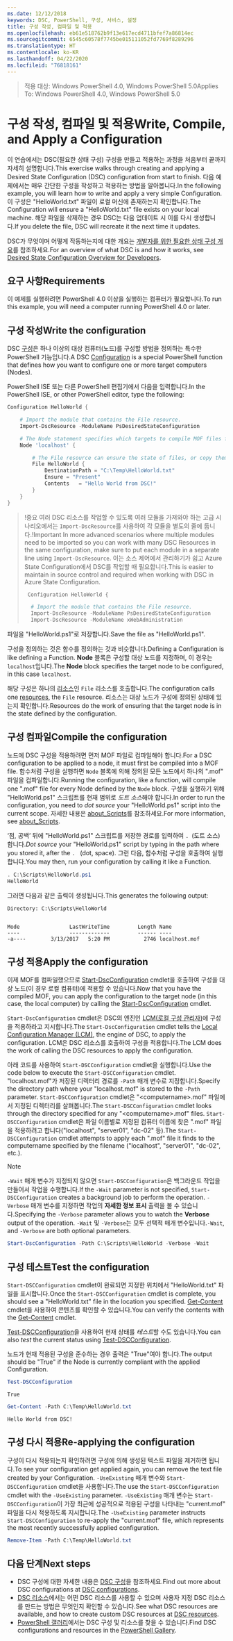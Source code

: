 ```yaml
---
ms.date: 12/12/2018
keywords: DSC, PowerShell, 구성, 서비스, 설정
title: 구성 작성, 컴파일 및 적용
ms.openlocfilehash: eb61e518762b9f13e617ecd4711bfef7a86814ec
ms.sourcegitcommit: 6545c60578f7745be015111052fd7769f8289296
ms.translationtype: HT
ms.contentlocale: ko-KR
ms.lasthandoff: 04/22/2020
ms.locfileid: "76818161"
---
```

> <span data-ttu-id="dac18-103">적용 대상: Windows PowerShell 4.0, Windows PowerShell 5.0</span><span class="sxs-lookup"><span data-stu-id="dac18-103">Applies To: Windows PowerShell 4.0, Windows PowerShell 5.0</span></span>

# <a name="write-compile-and-apply-a-configuration"></a><span data-ttu-id="dac18-104">구성 작성, 컴파일 및 적용</span><span class="sxs-lookup"><span data-stu-id="dac18-104">Write, Compile, and Apply a Configuration</span></span>

<span data-ttu-id="dac18-105">이 연습에서는 DSC(필요한 상태 구성) 구성을 만들고 적용하는 과정을 처음부터 끝까지 자세히 설명합니다.</span><span class="sxs-lookup"><span data-stu-id="dac18-105">This exercise walks through creating and applying a Desired State Configuration (DSC) configuration from start to finish.</span></span>
<span data-ttu-id="dac18-106">다음 예제에서는 매우 간단한 구성을 작성하고 적용하는 방법을 알아봅니다.</span><span class="sxs-lookup"><span data-stu-id="dac18-106">In the following example, you will learn how to write and apply a very simple Configuration.</span></span> <span data-ttu-id="dac18-107">이 구성은 "HelloWorld.txt" 파일이 로컬 머신에 존재하는지 확인합니다.</span><span class="sxs-lookup"><span data-stu-id="dac18-107">The Configuration will ensure a "HelloWorld.txt" file exists on your local machine.</span></span> <span data-ttu-id="dac18-108">해당 파일을 삭제하는 경우 DSC는 다음 업데이트 시 이를 다시 생성합니다.</span><span class="sxs-lookup"><span data-stu-id="dac18-108">If you delete the file, DSC will recreate it the next time it updates.</span></span>

<span data-ttu-id="dac18-109">DSC가 무엇이며 어떻게 작동하는지에 대한 개요는 [개발자를 위한 필요한 상태 구성 개요](../overview/overview.md)를 참조하세요.</span><span class="sxs-lookup"><span data-stu-id="dac18-109">For an overview of what DSC is and how it works, see [Desired State Configuration Overview for Developers](../overview/overview.md).</span></span>

## <a name="requirements"></a><span data-ttu-id="dac18-110">요구 사항</span><span class="sxs-lookup"><span data-stu-id="dac18-110">Requirements</span></span>

<span data-ttu-id="dac18-111">이 예제를 실행하려면 PowerShell 4.0 이상을 실행하는 컴퓨터가 필요합니다.</span><span class="sxs-lookup"><span data-stu-id="dac18-111">To run this example, you will need a computer running PowerShell 4.0 or later.</span></span>

## <a name="write-the-configuration"></a><span data-ttu-id="dac18-112">구성 작성</span><span class="sxs-lookup"><span data-stu-id="dac18-112">Write the configuration</span></span>

<span data-ttu-id="dac18-113">DSC [구성](configurations.md)은 하나 이상의 대상 컴퓨터(노드)를 구성할 방법을 정의하는 특수한 PowerShell 기능입니다.</span><span class="sxs-lookup"><span data-stu-id="dac18-113">A DSC [Configuration](configurations.md) is a special PowerShell function that defines how you want to configure one or more target computers (Nodes).</span></span>

<span data-ttu-id="dac18-114">PowerShell ISE 또는 다른 PowerShell 편집기에서 다음을 입력합니다.</span><span class="sxs-lookup"><span data-stu-id="dac18-114">In the PowerShell ISE, or other PowerShell editor, type the following:</span></span>

```powershell
Configuration HelloWorld {

    # Import the module that contains the File resource.
    Import-DscResource -ModuleName PsDesiredStateConfiguration

    # The Node statement specifies which targets to compile MOF files for, when this configuration is executed.
    Node 'localhost' {

        # The File resource can ensure the state of files, or copy them from a source to a destination with persistent updates.
        File HelloWorld {
            DestinationPath = "C:\Temp\HelloWorld.txt"
            Ensure = "Present"
            Contents   = "Hello World from DSC!"
        }
    }
}
```

> <span data-ttu-id="dac18-115">!중요 여러 DSC 리소스를 작업할 수 있도록 여러 모듈을 가져와야 하는 고급 시나리오에서는 `Import-DscResource`를 사용하여 각 모듈을 별도의 줄에 둡니다.</span><span class="sxs-lookup"><span data-stu-id="dac18-115">!Important In more advanced scenarios where multiple modules need to be imported so you can work with many DSC Resources in the same configuration, make sure to put each module in a separate line using `Import-DscResource`.</span></span>
> <span data-ttu-id="dac18-116">이는 소스 제어에서 관리하기가 쉽고 Azure State Configuration에서 DSC를 작업할 때 필요합니다.</span><span class="sxs-lookup"><span data-stu-id="dac18-116">This is easier to maintain in source control and required when working with DSC in Azure State Configuration.</span></span>
>
> ```powershell
>  Configuration HelloWorld {
>
>   # Import the module that contains the File resource.
>   Import-DscResource -ModuleName PsDesiredStateConfiguration
>   Import-DscResource -ModuleName xWebAdministration
>
> ```

<span data-ttu-id="dac18-117">파일을 "HelloWorld.ps1"로 저장합니다.</span><span class="sxs-lookup"><span data-stu-id="dac18-117">Save the file as "HelloWorld.ps1".</span></span>

<span data-ttu-id="dac18-118">구성을 정의하는 것은 함수를 정의하는 것과 비슷합니다.</span><span class="sxs-lookup"><span data-stu-id="dac18-118">Defining a Configuration is like defining a Function.</span></span> <span data-ttu-id="dac18-119">**Node** 블록은 구성할 대상 노드를 지정하며, 이 경우는 `localhost`입니다.</span><span class="sxs-lookup"><span data-stu-id="dac18-119">The **Node** block specifies the target node to be configured, in this case `localhost`.</span></span>

<span data-ttu-id="dac18-120">해당 구성은 하나의 [리소스](../resources/resources.md)인 `File` 리소스를 호출합니다.</span><span class="sxs-lookup"><span data-stu-id="dac18-120">The configuration calls one [resources](../resources/resources.md), the `File` resource.</span></span> <span data-ttu-id="dac18-121">리소스는 대상 노드가 구성에 정의된 상태에 있는지 확인합니다.</span><span class="sxs-lookup"><span data-stu-id="dac18-121">Resources do the work of ensuring that the target node is in the state defined by the configuration.</span></span>

## <a name="compile-the-configuration"></a><span data-ttu-id="dac18-122">구성 컴파일</span><span class="sxs-lookup"><span data-stu-id="dac18-122">Compile the configuration</span></span>

<span data-ttu-id="dac18-123">노드에 DSC 구성을 적용하려면 먼저 MOF 파일로 컴파일해야 합니다.</span><span class="sxs-lookup"><span data-stu-id="dac18-123">For a DSC configuration to be applied to a node, it must first be compiled into a MOF file.</span></span>
<span data-ttu-id="dac18-124">함수처럼 구성을 실행하면 `Node` 블록에 의해 정의된 모든 노드에서 하나의 ".mof" 파일을 컴파일합니다.</span><span class="sxs-lookup"><span data-stu-id="dac18-124">Running the configuration, like a function, will compile one ".mof" file for every Node defined by the `Node` block.</span></span>
<span data-ttu-id="dac18-125">구성을 실행하기 위해 "HelloWorld.ps1" 스크립트를 현재 범위로 *도트 소스*해야 합니다.</span><span class="sxs-lookup"><span data-stu-id="dac18-125">In order to run the configuration, you need to *dot source* your "HelloWorld.ps1" script into the current scope.</span></span>
<span data-ttu-id="dac18-126">자세한 내용은 [about_Scripts](/powershell/module/microsoft.powershell.core/about/about_scripts?view=powershell-6#script-scope-and-dot-sourcing)를 참조하세요.</span><span class="sxs-lookup"><span data-stu-id="dac18-126">For more information, see [about_Scripts](/powershell/module/microsoft.powershell.core/about/about_scripts?view=powershell-6#script-scope-and-dot-sourcing).</span></span>

<!-- markdownlint-disable MD038 -->
<span data-ttu-id="dac18-127">‘점, 공백’ 뒤에 "HelloWorld.ps1" 스크립트를 저장한 경로를 입력하여 `. `(도트 소스)합니다.</span><span class="sxs-lookup"><span data-stu-id="dac18-127">*Dot source* your "HelloWorld.ps1" script by typing in the path where you stored it, after the `. ` (dot, space).</span></span> <span data-ttu-id="dac18-128">그런 다음, 함수처럼 구성을 호출하여 실행합니다.</span><span class="sxs-lookup"><span data-stu-id="dac18-128">You may then, run your configuration by calling it like a Function.</span></span>
<!-- markdownlint-enable MD038 -->

```powershell
. C:\Scripts\HelloWorld.ps1
HelloWorld
```

<span data-ttu-id="dac18-129">그러면 다음과 같은 출력이 생성됩니다.</span><span class="sxs-lookup"><span data-stu-id="dac18-129">This generates the following output:</span></span>

```output
Directory: C:\Scripts\HelloWorld


Mode                LastWriteTime         Length Name
----                -------------         ------ ----
-a----        3/13/2017   5:20 PM           2746 localhost.mof
```

## <a name="apply-the-configuration"></a><span data-ttu-id="dac18-130">구성 적용</span><span class="sxs-lookup"><span data-stu-id="dac18-130">Apply the configuration</span></span>

<span data-ttu-id="dac18-131">이제 MOF를 컴파일했으므로 [Start-DscConfiguration](/powershell/module/psdesiredstateconfiguration/start-dscconfiguration) cmdlet을 호출하여 구성을 대상 노드(이 경우 로컬 컴퓨터)에 적용할 수 있습니다.</span><span class="sxs-lookup"><span data-stu-id="dac18-131">Now that you have the compiled MOF, you can apply the configuration to the target node (in this case, the local computer) by calling the [Start-DscConfiguration](/powershell/module/psdesiredstateconfiguration/start-dscconfiguration) cmdlet.</span></span>

<span data-ttu-id="dac18-132">`Start-DscConfiguration` cmdlet은 DSC의 엔진인 [LCM(로컬 구성 관리자)](../managing-nodes/metaConfig.md)에 구성을 적용하라고 지시합니다.</span><span class="sxs-lookup"><span data-stu-id="dac18-132">The `Start-DscConfiguration` cmdlet tells the [Local Configuration Manager (LCM)](../managing-nodes/metaConfig.md), the engine of DSC, to apply the configuration.</span></span>
<span data-ttu-id="dac18-133">LCM은 DSC 리소스를 호출하여 구성을 적용합니다.</span><span class="sxs-lookup"><span data-stu-id="dac18-133">The LCM does the work of calling the DSC resources to apply the configuration.</span></span>

<span data-ttu-id="dac18-134">아래 코드를 사용하여 `Start-DSCConfiguration` cmdlet을 실행합니다.</span><span class="sxs-lookup"><span data-stu-id="dac18-134">Use the code below to execute the `Start-DSCConfiguration` cmdlet.</span></span> <span data-ttu-id="dac18-135">"localhost.mof"가 저장된 디렉터리 경로를 `-Path` 매개 변수로 지정합니다.</span><span class="sxs-lookup"><span data-stu-id="dac18-135">Specify the directory path where your "localhost.mof" is stored to the `-Path` parameter.</span></span> <span data-ttu-id="dac18-136">`Start-DSCConfiguration` cmdlet은 "\<computername\>.mof" 파일에서 지정된 디렉터리를 살펴봅니다.</span><span class="sxs-lookup"><span data-stu-id="dac18-136">The `Start-DSCConfiguration` cmdlet looks through the directory specified for any "\<computername\>.mof" files.</span></span> <span data-ttu-id="dac18-137">`Start-DSCConfiguration` cmdlet은 파일 이름별로 지정된 컴퓨터 이름에 찾은 ".mof" 파일을 적용하려고 합니다("localhost", "server01", "dc-02" 등).</span><span class="sxs-lookup"><span data-stu-id="dac18-137">The `Start-DSCConfiguration` cmdlet attempts to apply each ".mof" file it finds to the computername specified by the filename ("localhost", "server01", "dc-02", etc.).</span></span>

> [!NOTE]
> <span data-ttu-id="dac18-138">`-Wait` 매개 변수가 지정되지 않으면 `Start-DSCConfiguration`은 백그라운드 작업을 만들어서 작업을 수행합니다.</span><span class="sxs-lookup"><span data-stu-id="dac18-138">If the `-Wait` parameter is not specified, `Start-DSCConfiguration` creates a background job to perform the operation.</span></span> <span data-ttu-id="dac18-139">`-Verbose` 매개 변수를 지정하면 작업의 **자세한 정보 표시** 출력을 볼 수 있습니다.</span><span class="sxs-lookup"><span data-stu-id="dac18-139">Specifying the `-Verbose` parameter allows you to watch the **Verbose** output of the operation.</span></span> <span data-ttu-id="dac18-140">`-Wait` 및 `-Verbose`는 모두 선택적 매개 변수입니다.</span><span class="sxs-lookup"><span data-stu-id="dac18-140">`-Wait`, and `-Verbose` are both optional parameters.</span></span>

```powershell
Start-DscConfiguration -Path C:\Scripts\HelloWorld -Verbose -Wait
```

## <a name="test-the-configuration"></a><span data-ttu-id="dac18-141">구성 테스트</span><span class="sxs-lookup"><span data-stu-id="dac18-141">Test the configuration</span></span>

<span data-ttu-id="dac18-142">`Start-DSCConfiguration` cmdlet이 완료되면 지정한 위치에서 "HelloWorld.txt" 파일을 표시합니다.</span><span class="sxs-lookup"><span data-stu-id="dac18-142">Once the `Start-DSCConfiguration` cmdlet is complete, you should see a "HelloWorld.txt" file in the location you specified.</span></span> <span data-ttu-id="dac18-143">[Get-Content](/powershell/module/microsoft.powershell.management/get-content) cmdlet을 사용하여 콘텐츠를 확인할 수 있습니다.</span><span class="sxs-lookup"><span data-stu-id="dac18-143">You can verify the contents with the [Get-Content](/powershell/module/microsoft.powershell.management/get-content) cmdlet.</span></span>

<span data-ttu-id="dac18-144">[Test-DSCConfiguration](/powershell/module/psdesiredstateconfiguration/Test-DSCConfiguration)을 사용하여 현재 상태를 *테스트*할 수도 있습니다.</span><span class="sxs-lookup"><span data-stu-id="dac18-144">You can also *test* the current status using [Test-DSCConfiguration](/powershell/module/psdesiredstateconfiguration/Test-DSCConfiguration).</span></span>

<span data-ttu-id="dac18-145">노드가 현재 적용된 구성을 준수하는 경우 출력은 "True"여야 합니다.</span><span class="sxs-lookup"><span data-stu-id="dac18-145">The output should be "True" if the Node is currently compliant with the applied Configuration.</span></span>

```powershell
Test-DSCConfiguration
```

```output
True
```

```powershell
Get-Content -Path C:\Temp\HelloWorld.txt
```

```output
Hello World from DSC!
```

## <a name="re-applying-the-configuration"></a><span data-ttu-id="dac18-146">구성 다시 적용</span><span class="sxs-lookup"><span data-stu-id="dac18-146">Re-applying the configuration</span></span>

<span data-ttu-id="dac18-147">구성이 다시 적용되는지 확인하려면 구성에 의해 생성된 텍스트 파일을 제거하면 됩니다.</span><span class="sxs-lookup"><span data-stu-id="dac18-147">To see your configuration get applied again, you can remove the text file created by your Configuration.</span></span> <span data-ttu-id="dac18-148">`-UseExisting` 매개 변수와 `Start-DSCConfiguration` cmdlet을 사용합니다.</span><span class="sxs-lookup"><span data-stu-id="dac18-148">The use the `Start-DSCConfiguration` cmdlet with the `-UseExisting` parameter.</span></span> <span data-ttu-id="dac18-149">`-UseExisting` 매개 변수는 `Start-DSCConfiguration`이 가장 최근에 성공적으로 적용된 구성을 나타내는 "current.mof" 파일을 다시 적용하도록 지시합니다.</span><span class="sxs-lookup"><span data-stu-id="dac18-149">The `-UseExisting` parameter instructs `Start-DSCConfiguration` to re-apply the "current.mof" file, which represents the most recently successfully applied configuration.</span></span>

```powershell
Remove-Item -Path C:\Temp\HelloWorld.txt
```

## <a name="next-steps"></a><span data-ttu-id="dac18-150">다음 단계</span><span class="sxs-lookup"><span data-stu-id="dac18-150">Next steps</span></span>

- <span data-ttu-id="dac18-151">DSC 구성에 대한 자세한 내용은 [DSC 구성](configurations.md)을 참조하세요.</span><span class="sxs-lookup"><span data-stu-id="dac18-151">Find out more about DSC configurations at [DSC configurations](configurations.md).</span></span>
- <span data-ttu-id="dac18-152">[DSC 리소스](../resources/resources.md)에서는 어떤 DSC 리소스를 사용할 수 있으며 사용자 지정 DSC 리소스를 만드는 방법은 무엇인지 확인할 수 있습니다.</span><span class="sxs-lookup"><span data-stu-id="dac18-152">See what DSC resources are available, and how to create custom DSC resources at [DSC resources](../resources/resources.md).</span></span>
- <span data-ttu-id="dac18-153">[PowerShell 갤러리](https://www.powershellgallery.com/)에서는 DSC 구성 및 리소스를 찾을 수 있습니다.</span><span class="sxs-lookup"><span data-stu-id="dac18-153">Find DSC configurations and resources in the [PowerShell Gallery](https://www.powershellgallery.com/).</span></span>
